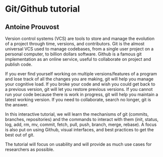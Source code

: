 
# Git/Github tutorial
## Antoine Prouvost

Version control systems (VCS) are tools to store and manage the evolution of a project through time, versions, and contributors.
Git is the almost universal VCS used to manage codebases, from a single user project on a personal computer, to billion dollars software.
Github is a famous git implementation as an online service, useful to collaborate on project and publish code.

If you ever find yourself working on multiple versions/features of a program and lose track of all the changes you are making, git will help you manage your cognitive load. If you broke your code and wish you could get back to a previous version, git will let you restore previous versions. If you cannot run your code because there is work in progress, git will help you maintain a latest working version. If you need to collaborate, search no longer, git is the answer.

In this interactive tutorial, we will learn the mechanisms of git (commits, branches, repositories) and the commands to interact with them (init, status, log, add, rm, mv, commit, fetch, pull, push, branch, merge, rebase). A focus is also put on using Github, visual interfaces, and best practices to get the best out of git.

The tutorial will focus on usability and will provide as much use cases for researchers as possible.
